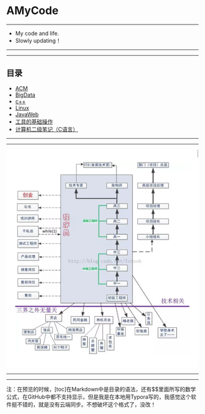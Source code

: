 # AMyCode

---
- My code and life.
- Slowly updating！
---

---
## 目录
- [ACM](https://github.com/330079598/MyCode/tree/master/ACM)
- [BigData](https://github.com/330079598/MyCode/tree/master/BigData)
- [c++](https://github.com/330079598/MyCode/tree/master/C%2B%2B)
- [Linux](https://github.com/330079598/MyCode/tree/master/Linux)
- [JavaWeb](https://github.com/330079598/MyCode/tree/master/JavaWeb)
- [工具的基础操作](https://github.com/330079598/MyCode/tree/master/%E5%B7%A5%E5%85%B7%E7%9A%84%E5%9F%BA%E7%A1%80%E6%93%8D%E4%BD%9C)
- [计算机二级笔记（C语言）](https://github.com/330079598/MyCode/tree/master/%E8%AE%A1%E7%AE%97%E6%9C%BA%E4%BA%8C%E7%BA%A7%E7%AC%94%E8%AE%B0(C%E8%AF%AD%E8%A8%80))
---

---
![come on](Image/ComeOn.png)



---

---



注：在预览的时候，[toc]在Markdown中是目录的语法，还有$$里面所写的数学公式，在GitHub中都不支持显示，但是我是在本地用Typora写的，我感觉这个软件挺不错的，就是没有云端同步。不想破坏这个格式了，没改！
